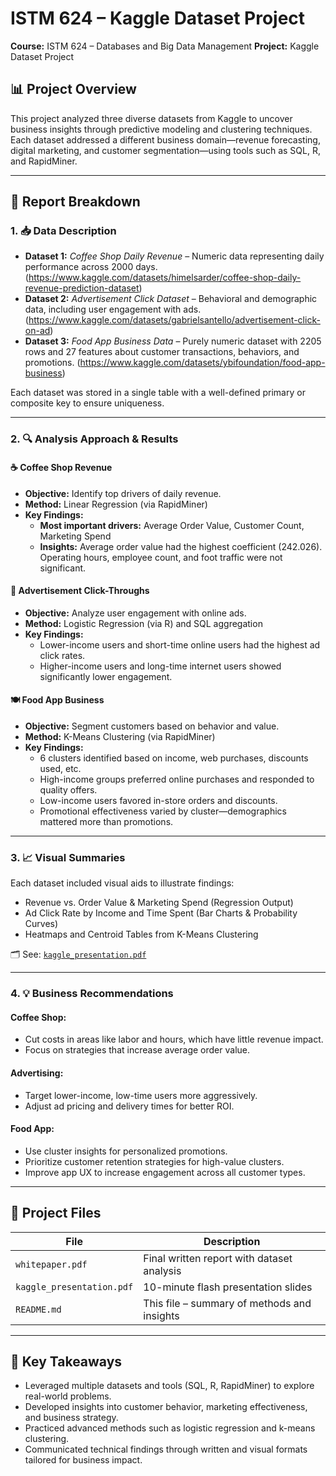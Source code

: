 # ISTM 624 – Kaggle Dataset Project

**Course:** ISTM 624 – Databases and Big Data Management
**Project:** Kaggle Dataset Project

## 📊 Project Overview

This project analyzed three diverse datasets from Kaggle to uncover business insights through predictive modeling and clustering techniques. Each dataset addressed a different business domain—revenue forecasting, digital marketing, and customer segmentation—using tools such as SQL, R, and RapidMiner.

---

## 🧾 Report Breakdown

### 1. 📥 Data Description

- **Dataset 1:** *Coffee Shop Daily Revenue* – Numeric data representing daily performance across 2000 days. (https://www.kaggle.com/datasets/himelsarder/coffee-shop-daily-revenue-prediction-dataset)
- **Dataset 2:** *Advertisement Click Dataset* – Behavioral and demographic data, including user engagement with ads.  (https://www.kaggle.com/datasets/gabrielsantello/advertisement-click-on-ad)
- **Dataset 3:** *Food App Business Data* – Purely numeric dataset with 2205 rows and 27 features about customer transactions, behaviors, and promotions. (https://www.kaggle.com/datasets/ybifoundation/food-app-business)

Each dataset was stored in a single table with a well-defined primary or composite key to ensure uniqueness.

---

### 2. 🔍 Analysis Approach & Results

#### ☕ Coffee Shop Revenue
- **Objective:** Identify top drivers of daily revenue.
- **Method:** Linear Regression (via RapidMiner)
- **Key Findings:**
  - **Most important drivers:** Average Order Value, Customer Count, Marketing Spend
  - **Insights:** Average order value had the highest coefficient (242.026). Operating hours, employee count, and foot traffic were not significant.

#### 📢 Advertisement Click-Throughs
- **Objective:** Analyze user engagement with online ads.
- **Method:** Logistic Regression (via R) and SQL aggregation
- **Key Findings:**
  - Lower-income users and short-time online users had the highest ad click rates.
  - Higher-income users and long-time internet users showed significantly lower engagement.

#### 🍽️ Food App Business
- **Objective:** Segment customers based on behavior and value.
- **Method:** K-Means Clustering (via RapidMiner)
- **Key Findings:**
  - 6 clusters identified based on income, web purchases, discounts used, etc.
  - High-income groups preferred online purchases and responded to quality offers.
  - Low-income users favored in-store orders and discounts.
  - Promotional effectiveness varied by cluster—demographics mattered more than promotions.

---

### 3. 📈 Visual Summaries

Each dataset included visual aids to illustrate findings:
- Revenue vs. Order Value & Marketing Spend (Regression Output)
- Ad Click Rate by Income and Time Spent (Bar Charts & Probability Curves)
- Heatmaps and Centroid Tables from K-Means Clustering

🗂️ See: [`kaggle_presentation.pdf`](./kaggle_presentation.pdf)

---

### 4. 💡 Business Recommendations

#### Coffee Shop:
- Cut costs in areas like labor and hours, which have little revenue impact.
- Focus on strategies that increase average order value.

#### Advertising:
- Target lower-income, low-time users more aggressively.
- Adjust ad pricing and delivery times for better ROI.

#### Food App:
- Use cluster insights for personalized promotions.
- Prioritize customer retention strategies for high-value clusters.
- Improve app UX to increase engagement across all customer types.

---

## 📂 Project Files

| File                      | Description                                  |
|---------------------------|----------------------------------------------|
| `whitepaper.pdf`          | Final written report with dataset analysis   |
| `kaggle_presentation.pdf` | 10-minute flash presentation slides          |
| `README.md`               | This file – summary of methods and insights  |

---

## 📌 Key Takeaways

- Leveraged multiple datasets and tools (SQL, R, RapidMiner) to explore real-world problems.
- Developed insights into customer behavior, marketing effectiveness, and business strategy.
- Practiced advanced methods such as logistic regression and k-means clustering.
- Communicated technical findings through written and visual formats tailored for business impact.
